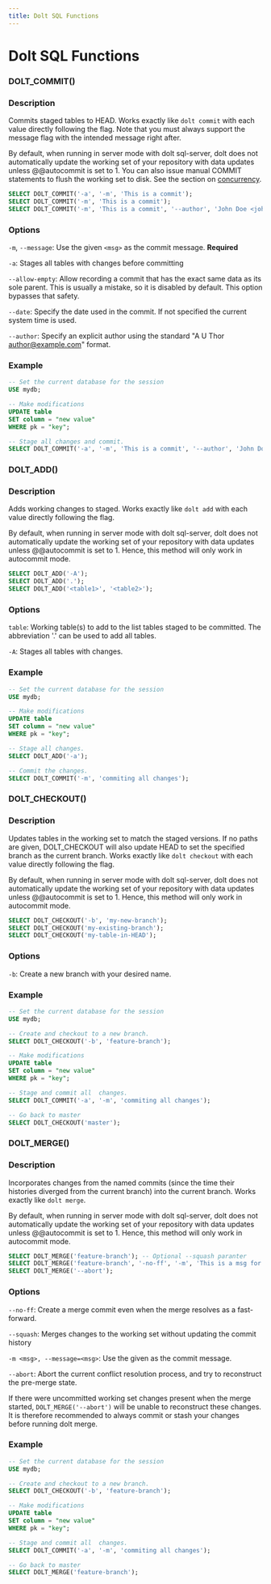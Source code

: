 ```yaml
---
title: Dolt SQL Functions
---
```


# Dolt SQL Functions

### DOLT_COMMIT\(\)

### Description

Commits staged tables to HEAD. Works exactly like `dolt commit` with each value directly following the flag. Note that you must always support the message flag with the intended message right after.

By default, when running in server mode with dolt sql-server, dolt does not automatically update the working set of your repository with data updates unless @@autocommit is set to 1. You can also issue manual COMMIT statements to flush the working set to disk. See the section on [concurrency](https://www.dolthub.com/docs/reference/sql/#concurrency).

```sql
SELECT DOLT_COMMIT('-a', '-m', 'This is a commit');
SELECT DOLT_COMMIT('-m', 'This is a commit');
SELECT DOLT_COMMIT('-m', 'This is a commit', '--author', 'John Doe <johndoe@example.com>');
```

### Options

`-m`, `--message`: Use the given `<msg>` as the commit message. **Required**

`-a`: Stages all tables with changes before committing

`--allow-empty`: Allow recording a commit that has the exact same data as its sole parent. This is usually a mistake, so it is disabled by default. This option bypasses that safety.

`--date`: Specify the date used in the commit. If not specified the current system time is used.

`--author`: Specify an explicit author using the standard "A U Thor [author@example.com](mailto:author@example.com)" format.

### Example

```sql
-- Set the current database for the session
USE mydb;

-- Make modifications
UPDATE table
SET column = "new value"
WHERE pk = "key";

-- Stage all changes and commit.
SELECT DOLT_COMMIT('-a', '-m', 'This is a commit', '--author', 'John Doe <johndoe@example.com>');
```

### DOLT_ADD\(\)

### Description

Adds working changes to staged. Works exactly like `dolt add` with each value directly following the flag.

By default, when running in server mode with dolt sql-server, dolt does not automatically update the working set of your repository with data updates unless @@autocommit is set to 1. Hence, this method will only work in autocommit mode.

```sql
SELECT DOLT_ADD('-A');
SELECT DOLT_ADD('.');
SELECT DOLT_ADD('<table1>', '<table2>');
```

### Options

`table`: Working table(s) to add to the list tables staged to be committed. The abbreviation '.' can be used to add all tables.

`-A`: Stages all tables with changes.

### Example

```sql
-- Set the current database for the session
USE mydb;

-- Make modifications
UPDATE table
SET column = "new value"
WHERE pk = "key";

-- Stage all changes.
SELECT DOLT_ADD('-a');

-- Commit the changes.
SELECT DOLT_COMMIT('-m', 'commiting all changes');
```

### DOLT_CHECKOUT\(\)

### Description

Updates tables in the working set to match the staged versions. If no paths are given, DOLT_CHECKOUT will also update HEAD to set the specified branch as the current branch. Works exactly like `dolt checkout` with each value directly following the flag. 

By default, when running in server mode with dolt sql-server, dolt does not automatically update the working set of your repository with data updates unless @@autocommit is set to 1. Hence, this method will only work in autocommit mode.

```sql
SELECT DOLT_CHECKOUT('-b', 'my-new-branch');
SELECT DOLT_CHECKOUT('my-existing-branch');
SELECT DOLT_CHECKOUT('my-table-in-HEAD');
```

### Options

`-b`: Create a new branch with your desired name.

### Example

```sql
-- Set the current database for the session
USE mydb;

-- Create and checkout to a new branch.
SELECT DOLT_CHECKOUT('-b', 'feature-branch');

-- Make modifications
UPDATE table
SET column = "new value"
WHERE pk = "key";

-- Stage and commit all  changes.
SELECT DOLT_COMMIT('-a', '-m', 'commiting all changes');

-- Go back to master
SELECT DOLT_CHECKOUT('master');
```

### DOLT_MERGE\(\)

### Description

Incorporates changes from the named commits (since the time their histories diverged from the current branch) into the current branch. Works exactly like `dolt merge`.

By default, when running in server mode with dolt sql-server, dolt does not automatically update the working set of your repository with data updates unless @@autocommit is set to 1. Hence, this method will only work in autocommit mode.

```sql
SELECT DOLT_MERGE('feature-branch'); -- Optional --squash paranter
SELECT DOLT_MERGE('feature-branch', '-no-ff', '-m', 'This is a msg for a non fast forward merge');
SELECT DOLT_MERGE('--abort');
```

### Options

`--no-ff`: Create a merge commit even when the merge resolves as a fast-forward.

`--squash`: Merges changes to the working set without updating the commit history

`-m <msg>, --message=<msg>`: Use the given <msg> as the commit message.

`--abort`: Abort the current conflict resolution process, and try to reconstruct the pre-merge state.

If there were uncommitted working set changes present when the merge started, `DOLT_MERGE('--abort')` will be unable to reconstruct these changes. It is therefore recommended to always commit or stash your changes
before running dolt merge.

### Example

```sql
-- Set the current database for the session
USE mydb;

-- Create and checkout to a new branch.
SELECT DOLT_CHECKOUT('-b', 'feature-branch');

-- Make modifications
UPDATE table
SET column = "new value"
WHERE pk = "key";

-- Stage and commit all  changes.
SELECT DOLT_COMMIT('-a', '-m', 'commiting all changes');

-- Go back to master
SELECT DOLT_MERGE('feature-branch');
```
